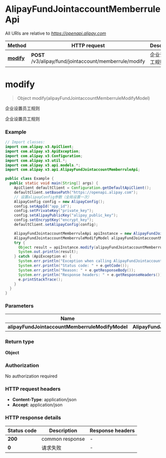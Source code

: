 # AlipayFundJointaccountMemberruleApi

All URIs are relative to *https://openapi.alipay.com*

| Method | HTTP request | Description |
|------------- | ------------- | -------------|
| [**modify**](AlipayFundJointaccountMemberruleApi.md#modify) | **POST** /v3/alipay/fund/jointaccount/memberrule/modify | 企业设置员工规则 |


<a name="modify"></a>
# **modify**
> Object modify(alipayFundJointaccountMemberruleModifyModel)

企业设置员工规则

企业设置员工规则

### Example
```java
// Import classes:
import com.alipay.v3.ApiClient;
import com.alipay.v3.ApiException;
import com.alipay.v3.Configuration;
import com.alipay.v3.util.*;
import com.alipay.v3.api.models.*;
import com.alipay.v3.api.AlipayFundJointaccountMemberruleApi;

public class Example {
  public static void main(String[] args) {
    ApiClient defaultClient = Configuration.getDefaultApiClient();
    defaultClient.setBasePath("https://openapi.alipay.com");
    // 设置alipayConfig参数（全局设置一次）
    AlipayConfig config = new AlipayConfig();
    config.setAppId("app_id");
    config.setPrivateKey("private_key");
    config.setAlipayPublicKey("alipay_public_key");
    config.setEncryptKey("encrypt_key");
    defaultClient.setAlipayConfig(config);

    AlipayFundJointaccountMemberruleApi apiInstance = new AlipayFundJointaccountMemberruleApi(defaultClient);
    AlipayFundJointaccountMemberruleModifyModel alipayFundJointaccountMemberruleModifyModel = new AlipayFundJointaccountMemberruleModifyModel(); // AlipayFundJointaccountMemberruleModifyModel | 
    try {
      Object result = apiInstance.modify(alipayFundJointaccountMemberruleModifyModel);
      System.out.println(result);
    } catch (ApiException e) {
      System.err.println("Exception when calling AlipayFundJointaccountMemberruleApi#modify");
      System.err.println("Status code: " + e.getCode());
      System.err.println("Reason: " + e.getResponseBody());
      System.err.println("Response headers: " + e.getResponseHeaders());
      e.printStackTrace();
    }
  }
}
```

### Parameters

| Name | Type | Description  | Notes |
|------------- | ------------- | ------------- | -------------|
| **alipayFundJointaccountMemberruleModifyModel** | **AlipayFundJointaccountMemberruleModifyModel**|  | [optional] |

### Return type

**Object**

### Authorization

No authorization required

### HTTP request headers

 - **Content-Type**: application/json
 - **Accept**: application/json

### HTTP response details
| Status code | Description | Response headers |
|-------------|-------------|------------------|
| **200** | common response |  -  |
| **0** | 请求失败 |  -  |

